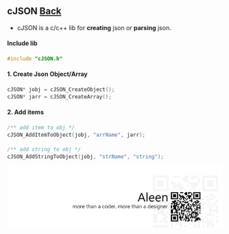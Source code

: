 ## cJSON [Back](./../c.md)

- cJSON is a c/c++ lib for **creating** json or **parsing** json.

#### Include lib

```c
#include "cJSON.h"
```

#### 1. Create Json Object/Array

```c
cJSON* jobj = cJSON_CreateObject();
cJSON* jarr = cJSON_CreateArray();
```

#### 2. Add items

```c
/** add item to obj */
cJSON_AddItemToObject(jobj, "arrName", jarr);

/** add string to obj */
cJSON_AddStringToObject(jobj, "strName", "string");
```

<a href="http://aleen42.github.io/" target="_blank" ><img src="./../../../pic/tail.gif"></a>
